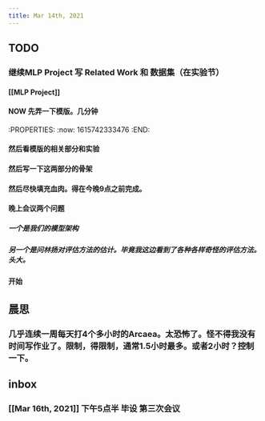 ```yaml
---
title: Mar 14th, 2021
---
```


## TODO
### 继续MLP Project 写 Related Work 和 数据集（在实验节）
#### [[MLP Project]]
#### NOW 先弄一下模版。几分钟
:PROPERTIES:
:now: 1615742333476
:END:
#### 然后看模版的相关部分和实验
#### 然后写一下这两部分的骨架
#### 然后尽快填充血肉。得在今晚9点之前完成。
#### 晚上会议两个问题
##### 一个是我们的模型架构
##### 另一个是问林扬对评估方法的估计。毕竟我这边看到了各种各样奇怪的评估方法。头大。
#### 开始
## 晨思
### 几乎连续一周每天打4个多小时的Arcaea。太恐怖了。怪不得我没有时间写作业了。限制，得限制，通常1.5小时最多。或者2小时？控制一下。
## inbox
### [[Mar 16th, 2021]] 下午5点半 毕设 第三次会议
